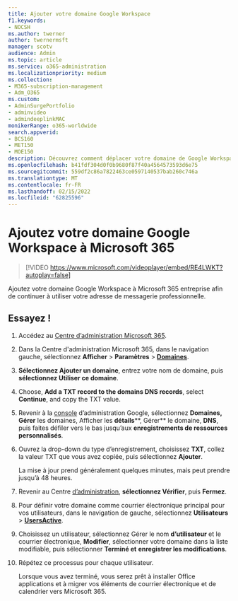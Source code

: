 ```yaml
---
title: Ajouter votre domaine Google Workspace
f1.keywords:
- NOCSH
ms.author: twerner
author: twernermsft
manager: scotv
audience: Admin
ms.topic: article
ms.service: o365-administration
ms.localizationpriority: medium
ms.collection:
- M365-subscription-management
- Adm_O365
ms.custom:
- AdminSurgePortfolio
- adminvideo
- admindeeplinkMAC
monikerRange: o365-worldwide
search.appverid:
- BCS160
- MET150
- MOE150
description: Découvrez comment déplacer votre domaine de Google Workspace vers Microsoft 365 entreprise.
ms.openlocfilehash: b41fdf304d0f0b9680f87f40a4564573593d6e75
ms.sourcegitcommit: 559df2c86a7822463ce0597140537bab260c746a
ms.translationtype: MT
ms.contentlocale: fr-FR
ms.lasthandoff: 02/15/2022
ms.locfileid: "62825596"
---
```

# <a name="add-your-google-workspace-domain-to-microsoft-365"></a>Ajoutez votre domaine Google Workspace à Microsoft 365

> [!VIDEO https://www.microsoft.com/videoplayer/embed/RE4LWKT?autoplay=false]

Ajoutez votre domaine Google Workspace à Microsoft 365 entreprise afin de continuer à utiliser votre adresse de messagerie professionnelle.

## <a name="try-it"></a>Essayez !

1. Accédez au [Centre d’administration Microsoft 365](https://admin.microsoft.com).
1. Dans la Centre d'administration Microsoft 365, dans le navigation gauche, sélectionnez **Afficher** >  **Paramètres** >  <a href="https://go.microsoft.com/fwlink/p/?linkid=834818" target="_blank">**Domaines**</a>.
1. **Sélectionnez Ajouter un domaine**, entrez votre nom de domaine, puis **sélectionnez Utiliser ce domaine**. 
1. Choose, **Add a TXT record to the domains DNS records**, select **Continue**, and copy the TXT value. 
1. Revenir à la [console](https://admin.google.com) d’administration Google, sélectionnez **Domaines, Gérer** les domaines, Afficher les **détails****, Gérer** le domaine, **DNS**, puis faites défiler vers le bas jusqu’aux **enregistrements de ressources personnalisés**.  
1. Ouvrez la drop-down du type d’enregistrement, choisissez **TXT**, collez la valeur TXT que vous avez copiée, puis sélectionnez **Ajouter**. 

    La mise à jour prend généralement quelques minutes, mais peut prendre jusqu’à 48 heures. 
1. Revenir au Centre <a href="https://go.microsoft.com/fwlink/p/?linkid=2024339" target="_blank">d’administration</a>, **sélectionnez Vérifier**, puis **Fermez**. 
1. Pour définir votre domaine comme courrier électronique principal pour vos utilisateurs, dans le navigation de gauche, sélectionnez **Utilisateurs** >  [**UsersActive**](https://go.microsoft.com/fwlink/p/?linkid=834822). 
1. Choisissez un utilisateur, sélectionnez Gérer le nom **d’utilisateur** et le courrier électronique, **Modifier**, sélectionner votre domaine dans la liste modifiable, puis sélectionner **Terminé et** **enregistrer les modifications**. 
1. Répétez ce processus pour chaque utilisateur. 

    Lorsque vous avez terminé, vous serez prêt à installer Office applications et à migrer vos éléments de courrier électronique et de calendrier vers Microsoft 365. 